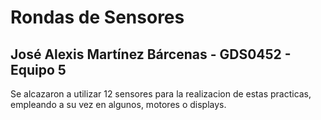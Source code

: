# Rondas de Sensores

## José Alexis Martínez Bárcenas - GDS0452 - Equipo 5

Se alcazaron a utilizar 12 sensores para la realizacion de estas practicas, empleando a su vez en algunos, motores o displays.
